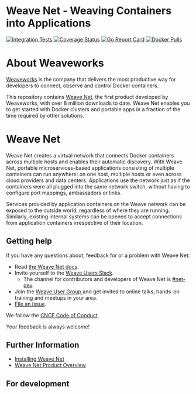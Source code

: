 # Weave Net - Weaving Containers into Applications

[![Integration Tests](https://circleci.com/gh/weaveworks/weave/tree/master.svg?style=shield)](https://circleci.com/gh/weaveworks/weave)
[![Coverage Status](https://coveralls.io/repos/weaveworks/weave/badge.svg)](https://coveralls.io/r/weaveworks/weave)
[![Go Report Card](https://goreportcard.com/badge/github.com/weaveworks/weave)](https://goreportcard.com/report/github.com/weaveworks/weave)
[![Docker Pulls](https://img.shields.io/docker/pulls/weaveworks/weave.svg?maxAge=604800)](https://hub.docker.com/r/weaveworks/weave/)

# About Weaveworks

[Weaveworks](https://www.weave.works) is the company that delivers the most productive way for developers to connect, observe and control Docker containers.

This repository contains [Weave Net](https://www.weave.works/products/weave-net/), the first product developed by Weaveworks, with over 8 million downloads to date. Weave Net enables you to get started with Docker clusters and portable apps in a fraction of the time required by other solutions.

# Weave Net

Weave Net creates a virtual network that connects Docker containers across multiple hosts and enables their automatic discovery. With Weave Net, portable microservices-based applications consisting of multiple containers can run anywhere: on one host, multiple hosts or even across cloud providers and data centers. Applications use the network just as if the containers were all plugged into the same network switch, without having to configure port mappings, ambassadors or links.

Services provided by application containers on the Weave network can be exposed to the outside world, regardless of where they are running. Similarly, existing internal systems can be opened to accept connections from application containers irrespective of their location.

## <a name="help"></a>Getting help

If you have any questions about, feedback for or a problem with Weave Net:

- Read [the Weave Net docs](https://www.weave.works/docs/net/latest/overview).
- Invite yourself to the <a href="https://slack.weave.works/" target="_blank">Weave Users Slack</a>.
  - The channel for contributors and developers of Weave Net is [#net-dev](https://weave-community.slack.com/messages/net-dev/).
- Join the <a href="https://www.meetup.com/pro/Weave/"> Weave User Group </a> and get invited to online talks, hands-on training and meetups in your area.
- [File an issue](https://github.com/weaveworks/weave/issues/new).

We follow the [CNCF Code of Conduct](code-of-conduct.md).

Your feedback is always welcome!

## Further Information

* [Installing Weave Net](https://www.weave.works/docs/net/latest/install/installing-weave)
* [Weave Net Product Overview](https://www.weave.works/products/weave-net)

## For development
